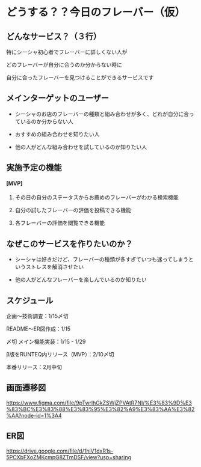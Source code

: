 # どうする？？今日のフレーバー（仮）
## どんなサービス？（３行）
特にシーシャ初心者でフレーバーに詳しくない人が

どのフレーバーが自分に合うのか分からない時に

自分に合ったフレーバーを見つけることができるサービスです

## メインターゲットのユーザー
- シーシャのお店のフレーバーの種類と組み合わせが多く、どれが自分に合っているのか分からない人

- おすすめの組み合わせを知りたい人

- 他の人がどんな組み合わせを試しているのか知りたい人

## 実施予定の機能
#### [MVP]  

1. その日の自分のステータスからお薦めのフレーバーがわかる検索機能

2. 自分の試したフレーバーの評価を投稿できる機能

3. 各フレーバーの評価を閲覧できる機能

## なぜこのサービスを作りたいのか？
- シーシャは好きだけど、フレーバーの種類が多すぎていつも迷ってしまうというストレスを解消させたい

- 他の人がどんなフレーバーを楽しんでいるのか知りたい

## スケジュール
企画〜技術調査：1/15〆切

README〜ER図作成：1/15

〆切 メイン機能実装：1/15 - 1/29

β版をRUNTEQ内リリース（MVP）：2/10〆切

本番リリース：2月中旬

## 画面遷移図
https://www.figma.com/file/9pTwrlhGkZSWjZPVAtR7NI/%E3%83%9D%E3%83%BC%E3%83%88%E3%83%95%E3%82%A9%E3%83%AA%E3%82%AA?node-id=1%3A4

## ER図
https://drive.google.com/file/d/1hiV1dxR1s-5PCXbFXoZMKcmpG8ZTmDSF/view?usp=sharing
